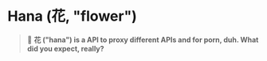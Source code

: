 # Hana (花, "flower")
> 🥀 **花 ("hana") is a API to proxy different APIs and for porn, duh. What did you expect, really?**
